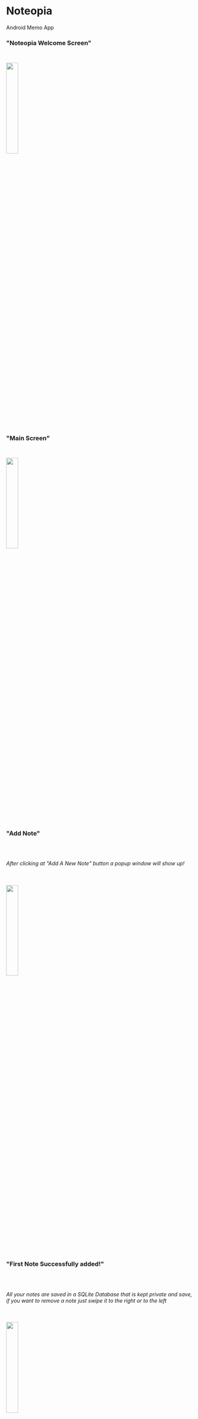 # Noteopia
Android Memo App
<br/>
<h3>"Noteopia Welcome Screen"<h3/><br/>
<img src="https://github.com/MU-SA/Noteopia/blob/master/Noteopia/extras/splash.png" height = "25%" width="25%">

<br/>
<h3>"Main Screen"<h3/><br/>
<img src="https://github.com/MU-SA/Noteopia/blob/master/Noteopia/extras/main.png" height = "25%" width="25%">


<br/>
<h3>"Add Note"<h3/><br/>
<h6>After clicking at "Add A New Note" button a popup window will show up!<h6/><br/>
<img src="https://github.com/MU-SA/Noteopia/blob/master/Noteopia/extras/addNote.png" height = "25%" width="25%">


<br/>
<h3>"First Note Successfully added!"<h3/><br/>
<h6>All your notes are saved in a SQLite Database that is kept private and save, if you want to remove a note just swipe it to the right or to the left<h6/><br/>
<img src="https://github.com/MU-SA/Noteopia/blob/master/Noteopia/extras/Screenshot_2017-12-04-10-57-02.png" height = "25%" width="25%">


<br/>
<h3>"Edit Notes"<h3/><br/>
<h6>You can edit any note by just clicking it!<h6/><br/>
<img src="https://github.com/MU-SA/Noteopia/blob/master/Noteopia/extras/edit.png" height = "25%" width="25%">

<br/>
<h3>"Note head !?"<h3/><br/>
<h6>Very useful service that allows you to write any note while using your phone<h6/><br/>
<img src="https://github.com/MU-SA/Noteopia/blob/master/Noteopia/extras/opennotehead.png" height = "25%" width="25%">
<br/>
<img src="https://github.com/MU-SA/Noteopia/blob/master/Noteopia/extras/opened.png" height = "25%" width="25%">
<br/>
<img src="https://github.com/MU-SA/Noteopia/blob/master/Noteopia/extras/clicked.png" height = "25%" width="25%">
<br/>
<img src = "https://github.com/MU-SA/Noteopia/blob/master/Noteopia/extras/Screenshot_2017-12-04-10-57-36.png" height = "25%" width = "25%">
